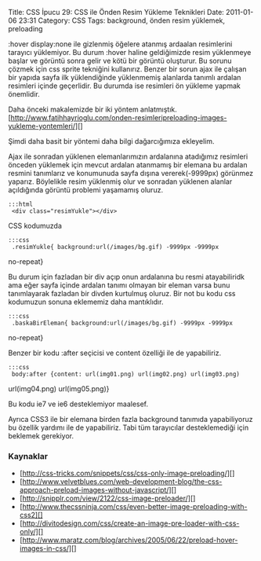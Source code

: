 Title: CSS İpucu 29: CSS ile Önden Resim Yükleme Teknikleri
Date: 2011-01-06 23:31
Category: CSS
Tags: background, önden resim yüklemek, preloading

:hover display:none ile gizlenmiş öğelere atanmış ardaalan resimlerini
tarayıcı yüklemiyor. Bu durum :hover haline geldiğimizde resim
yüklenmeye başlar ve görüntü sonra gelir ve kötü bir görüntü oluşturur.
Bu sorunu çözmek için css sprite tekniğini kullanırız. Benzer bir sorun
ajax ile çalışan bir yapıda sayfa ilk yüklendiğinde yüklenmemiş
alanlarda tanımlı ardalan resimleri içinde geçerlidir. Bu durumda ise
resimleri ön yükleme yapmak önemlidir.

Daha önceki makalemizde bir iki yöntem anlatmıştık.
[http://www.fatihhayrioglu.com/onden-resimleripreloading-images-yukleme-yontemleri/][]

Şimdi daha basit bir yöntemi daha bilgi dağarcığımıza ekleyelim.

Ajax ile sonradan yüklenen elemanlarımızın ardalanına atadığımız
resimleri önceden yüklemek için mevcut ardalan atanmamış bir elemana bu
ardalan resmini tanımlarız ve konumunuda sayfa dışına vererek(-9999px)
görünmez yaparız. Böylelikle resim yüklenmiş olur ve sonradan yüklenen
alanlar açıldığında görüntü problemi yaşamamış oluruz.

	:::html
	 <div class="resimYukle"></div> 

CSS kodumuzda

	:::css
	 .resimYukle{ background:url(/images/bg.gif) -9999px -9999px
no-repeat} 

Bu durum için fazladan bir div açıp onun ardalanına bu resmi
atayabiliridk ama eğer sayfa içinde ardalan tanımı olmayan bir eleman
varsa bunu tanımlayarak fazladan bir divden kurtulmuş oluruz. Bir not bu
kodu css kodumuzun sonuna eklememiz daha mantıklıdır.

	:::css
	 .baskaBirEleman{ background:url(/images/bg.gif) -9999px -9999px
no-repeat} 

Benzer bir kodu :after seçicisi ve content özelliği ile de yapabiliriz.

	:::css
	 body:after {content: url(img01.png) url(img02.png) url(img03.png)
url(img04.png) url(img05.png)} 

Bu kodu ie7 ve ie6 desteklemiyor maalesef.

Ayrıca CSS3 ile bir elemana birden fazla background tanımıda
yapabiliyoruz bu özellik yardımı ile de yapabiliriz. Tabi tüm
tarayıcılar desteklemediği için beklemek gerekiyor.

### Kaynaklar

-   [http://css-tricks.com/snippets/css/css-only-image-preloading/][]
-   [http://www.velvetblues.com/web-development-blog/the-css-approach-preload-images-without-javascript/][]
-   [http://snipplr.com/view/2122/css-image-preloader/][]
-   [http://www.thecssninja.com/css/even-better-image-preloading-with-css2][]
-   [http://divitodesign.com/css/create-an-image-pre-loader-with-css-only/][]
-   [http://www.maratz.com/blog/archives/2005/06/22/preload-hover-images-in-css/][]

</p>

  [http://www.fatihhayrioglu.com/onden-resimleripreloading-images-yukleme-yontemleri/]:
    http://www.fatihhayrioglu.com/onden-resimleripreloading-images-yukleme-yontemleri/
  [http://css-tricks.com/snippets/css/css-only-image-preloading/]: http://css-tricks.com/snippets/css/css-only-image-preloading/
  [http://www.velvetblues.com/web-development-blog/the-css-approach-preload-images-without-javascript/]:
    http://www.velvetblues.com/web-development-blog/the-css-approach-preload-images-without-javascript/
  [http://snipplr.com/view/2122/css-image-preloader/]: http://snipplr.com/view/2122/css-image-preloader/
  [http://www.thecssninja.com/css/even-better-image-preloading-with-css2]:
    http://www.thecssninja.com/css/even-better-image-preloading-with-css2
  [http://divitodesign.com/css/create-an-image-pre-loader-with-css-only/]:
    http://divitodesign.com/css/create-an-image-pre-loader-with-css-only/
  [http://www.maratz.com/blog/archives/2005/06/22/preload-hover-images-in-css/]:
    http://www.maratz.com/blog/archives/2005/06/22/preload-hover-images-in-css/

